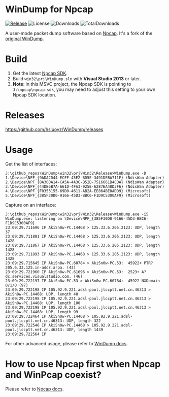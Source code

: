 # WinDump for Npcap

[![Release](https://img.shields.io/github/release/hsluoyz/windump.svg)](https://github.com/hsluoyz/windump/releases)
![License](https://img.shields.io/github/license/hsluoyz/windump.svg)
![Downloads](https://img.shields.io/github/downloads/hsluoyz/windump/latest/total.svg)
![TotalDownloads](https://img.shields.io/github/downloads/hsluoyz/windump/total.svg)

A user-mode packet dump software based on [Npcap](https://github.com/nmap/npcap). It's a fork of the [original WinDump](http://www.winpcap.org/windump/).

# Build

1. Get the latest [Npcap SDK](https://github.com/nmap/npcap#development-kit).
2. Build ``win32\prj\WinDump.sln`` with **Visual Studio 2013** or later.
3. **Note**: in this MSVC project, the Npcap SDK is pointing to ``J:\npcap\npcap-sdk``, you may need to adjust this setting to your own Npcap SDK location.

# Releases

https://github.com/hsluoyz/WinDump/releases

# Usage

Get the list of interfaces:
```
J:\github_repos\WinDump\win32\prj\Win32\Release>WinDump.exe -D
1.\Device\NPF_{9ADACD44-ECFF-45E2-BD5E-3491DEBA711F} (NdisWan Adapter)
2.\Device\NPF_{8A300A14-CA5A-4A3C-B52B-7516661B4CDA} (NdisWan Adapter)
3.\Device\NPF_{44DB6B7A-661D-4FA3-925E-6287EA48D3F6} (NdisWan Adapter)
4.\Device\NPF_{F0353155-69D0-4611-AB2A-EE864BE0ADD9} (Microsoft)
5.\Device\NPF_{385F30D0-9166-45D3-BBC6-F1D9C5300AF9} (Microsoft)
```

Capture on an interface:

```
J:\github_repos\WinDump\win32\prj\Win32\Release>WinDump.exe -i5
WinDump.exe: listening on \Device\NPF_{385F30D0-9166-45D3-BBC6-F1D9C5300AF9}
23:09:29.711696 IP AkiSn0w-PC.14468 > 125.33.6.205.2123: UDP, length 37
23:09:29.711801 IP AkiSn0w-PC.14468 > 125.33.6.205.2123: UDP, length 1428
23:09:29.711867 IP AkiSn0w-PC.14468 > 125.33.6.205.2123: UDP, length 1428
23:09:29.711893 IP AkiSn0w-PC.14468 > 125.33.6.205.2123: UDP, length 1428
23:09:29.715645 IP AkiSn0w-PC.60784 > AkiSn0w-PC.53:  45922+ PTR? 205.6.33.125.in-addr.arpa. (43)
23:09:29.721960 IP AkiSn0w-PC.61696 > AkiSn0w-PC.53:  2523+ A? dc.services.visualstudio.com. (46)
23:09:29.722197 IP AkiSn0w-PC.53 > AkiSn0w-PC.60784:  45922 NXDomain 0/1/0 (97)
23:09:29.722198 IP 105.92.9.221.adsl-pool.jlccptt.net.cn.46313 > AkiSn0w-PC.14468: UDP, length 48
23:09:29.722198 IP 105.92.9.221.adsl-pool.jlccptt.net.cn.46313 > AkiSn0w-PC.14468: UDP, length 100
23:09:29.722198 IP 105.92.9.221.adsl-pool.jlccptt.net.cn.46313 > AkiSn0w-PC.14468: UDP, length 99
23:09:29.722464 IP AkiSn0w-PC.14468 > 105.92.9.221.adsl-pool.jlccptt.net.cn.46313: UDP, length 322
23:09:29.722546 IP AkiSn0w-PC.14468 > 105.92.9.221.adsl-pool.jlccptt.net.cn.46313: UDP, length 1439
23:09:29.722564 IP
```

For other advanced usage, please refer to [WinDump docs](http://www.winpcap.org/windump/docs/default.htm).

# How to use Npcap first when Npcap and WinPcap coexist?

Please refer to [Npcap docs](https://rawgit.com/nmap/npcap/master/docs/npcap-guide-wrapper.html#npcap-feature-native).


